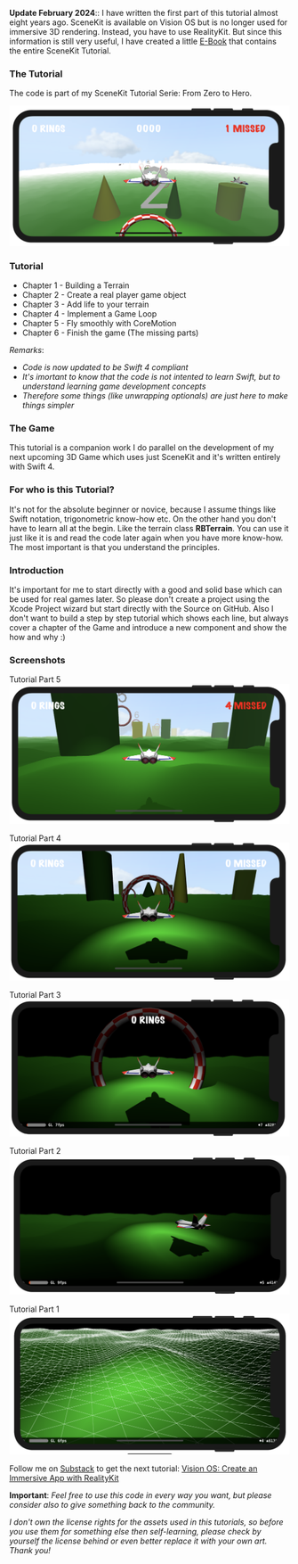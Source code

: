 **Update February 2024**:: I have written the first part of this tutorial almost eight years ago.
SceneKit is available on Vision OS but is no longer used for immersive 3D rendering.
Instead, you have to use RealityKit. But since this information is still very useful,
I have created a little [E-Book](https://visionos.substack.com) that contains the entire SceneKit Tutorial.


### The Tutorial

The code is part of my SceneKit Tutorial Serie: From Zero to Hero.

![Screenshot Part 6](/screenshots/screenshot0.png)


### Tutorial
- Chapter 1 - Building a Terrain
- Chapter 2 - Create a real player game object
- Chapter 3 - Add life to your terrain
- Chapter 4 - Implement a Game Loop
- Chapter 5 - Fly smoothly with CoreMotion
- Chapter 6 - Finish the game (The missing parts)

*Remarks*:
- *Code is now updated to be Swift 4 compliant*
- *It's  imortant to know that the code is not intented to learn Swift, but to understand learning game development concepts*
- *Therefore some things (like unwrapping optionals) are just here to make things simpler*


### The Game
This tutorial is a companion work I do parallel on the development of my next upcoming 3D Game which uses just SceneKit and it's written entirely with Swift 4.


### For who is this Tutorial?
It's not for the absolute beginner or novice, because I assume things like Swift notation, trigonometric know-how etc.
On the other hand you don't have to learn all at the begin. Like the terrain class **RBTerrain**.
You can use it just like it is and read the code later again when you have more know-how.
The most important is that you understand the principles.


### Introduction
It's important for me to start directly with a good and solid base which can be used for real games later.
So please don't create a project using the Xcode Project wizard but start directly with the Source on GitHub.
Also I don't want to build a step by step tutorial which shows each line, but always cover a chapter of the Game and introduce
a new component and show the how and why :)


### Screenshots

Tutorial Part 5
![Screenshot Part 5](/screenshots/screenshot5.png)

Tutorial Part 4
![Screenshot Part 4](/screenshots/screenshot4.png)

Tutorial Part 3
![Screenshot Part 3](/screenshots/screenshot3.png)

Tutorial Part 2
![Screenshot Part 2](/screenshots/screenshot2.png)

Tutorial Part 1
![Screenshot Part 1](/screenshots/screenshot1.png)

Follow me on [Substack](https://visionos.substack.com) to get the next tutorial:
[Vision OS: Create an Immersive App with RealityKit](https://visionos.substack.com)


**Important**:
*Feel free to use this code in every way you want, but please consider also
to give something back to the community.*

*I don't own the license rights for the assets used in this tutorials,
so before you use them for something else then self-learning, please check by yourself the license behind
or even better replace it with your own art. Thank you!*
